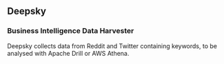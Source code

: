 ## Deepsky
### Business Intelligence Data Harvester

Deepsky collects data from Reddit and Twitter containing keywords, to be analysed with Apache Drill or AWS Athena.
